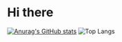 <h1>Hi there</h1>

[![Anurag's GitHub stats](https://github-readme-stats.vercel.app/api?username=LuisAlvarado25)](https://github.com/LuisAlvarado25/github-readme-stats)
![Top Langs](https://github-readme-stats.vercel.app/api/top-langs/?username=anuraghazra&langs_count=15)
